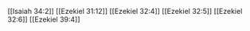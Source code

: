 [[Isaiah 34:2]]
[[Ezekiel 31:12]]
[[Ezekiel 32:4]]
[[Ezekiel 32:5]]
[[Ezekiel 32:6]]
[[Ezekiel 39:4]]
